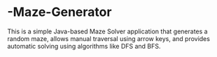 # -Maze-Generator
This is a simple Java-based Maze Solver application that generates a random maze, allows manual traversal using arrow keys, and provides automatic solving using algorithms like DFS and BFS.
